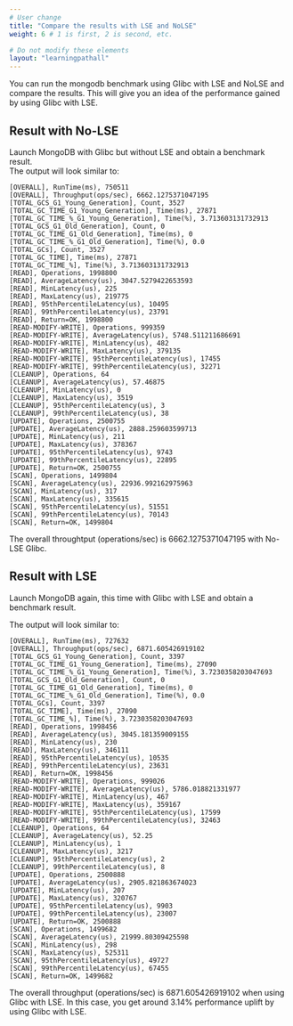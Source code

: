 ```yaml
---
# User change
title: "Compare the results with LSE and NoLSE"
weight: 6 # 1 is first, 2 is second, etc.

# Do not modify these elements
layout: "learningpathall"
---
```


You can run the mongodb benchmark using Glibc with LSE and NoLSE and compare the results. This will give you an idea of the performance gained by using Glibc with LSE.

## Result with No-LSE
Launch MongoDB with Glibc but without LSE and obtain a benchmark result.  
The output will look similar to:

```output
[OVERALL], RunTime(ms), 750511
[OVERALL], Throughput(ops/sec), 6662.1275371047195
[TOTAL_GCS_G1_Young_Generation], Count, 3527
[TOTAL_GC_TIME_G1_Young_Generation], Time(ms), 27871
[TOTAL_GC_TIME_%_G1_Young_Generation], Time(%), 3.713603131732913
[TOTAL_GCS_G1_Old_Generation], Count, 0
[TOTAL_GC_TIME_G1_Old_Generation], Time(ms), 0
[TOTAL_GC_TIME_%_G1_Old_Generation], Time(%), 0.0
[TOTAL_GCs], Count, 3527
[TOTAL_GC_TIME], Time(ms), 27871
[TOTAL_GC_TIME_%], Time(%), 3.713603131732913
[READ], Operations, 1998800
[READ], AverageLatency(us), 3047.5279422653593
[READ], MinLatency(us), 225
[READ], MaxLatency(us), 219775
[READ], 95thPercentileLatency(us), 10495
[READ], 99thPercentileLatency(us), 23791
[READ], Return=OK, 1998800
[READ-MODIFY-WRITE], Operations, 999359
[READ-MODIFY-WRITE], AverageLatency(us), 5748.511211686691
[READ-MODIFY-WRITE], MinLatency(us), 482
[READ-MODIFY-WRITE], MaxLatency(us), 379135
[READ-MODIFY-WRITE], 95thPercentileLatency(us), 17455
[READ-MODIFY-WRITE], 99thPercentileLatency(us), 32271
[CLEANUP], Operations, 64
[CLEANUP], AverageLatency(us), 57.46875
[CLEANUP], MinLatency(us), 0
[CLEANUP], MaxLatency(us), 3519
[CLEANUP], 95thPercentileLatency(us), 3
[CLEANUP], 99thPercentileLatency(us), 38
[UPDATE], Operations, 2500755
[UPDATE], AverageLatency(us), 2888.259603599713
[UPDATE], MinLatency(us), 211
[UPDATE], MaxLatency(us), 378367
[UPDATE], 95thPercentileLatency(us), 9743
[UPDATE], 99thPercentileLatency(us), 22895
[UPDATE], Return=OK, 2500755
[SCAN], Operations, 1499804
[SCAN], AverageLatency(us), 22936.992162975963
[SCAN], MinLatency(us), 317
[SCAN], MaxLatency(us), 335615
[SCAN], 95thPercentileLatency(us), 51551
[SCAN], 99thPercentileLatency(us), 70143
[SCAN], Return=OK, 1499804
```
The overall throughtput (operations/sec) is 6662.1275371047195 with No-LSE Glibc.

## Result with LSE
Launch MongoDB again, this time with Glibc with LSE and obtain a benchmark result.

The output will look similar to:
  
```console
[OVERALL], RunTime(ms), 727632
[OVERALL], Throughput(ops/sec), 6871.605426919102
[TOTAL_GCS_G1_Young_Generation], Count, 3397
[TOTAL_GC_TIME_G1_Young_Generation], Time(ms), 27090
[TOTAL_GC_TIME_%_G1_Young_Generation], Time(%), 3.7230358203047693
[TOTAL_GCS_G1_Old_Generation], Count, 0
[TOTAL_GC_TIME_G1_Old_Generation], Time(ms), 0
[TOTAL_GC_TIME_%_G1_Old_Generation], Time(%), 0.0
[TOTAL_GCs], Count, 3397
[TOTAL_GC_TIME], Time(ms), 27090
[TOTAL_GC_TIME_%], Time(%), 3.7230358203047693
[READ], Operations, 1998456
[READ], AverageLatency(us), 3045.181359009155
[READ], MinLatency(us), 230
[READ], MaxLatency(us), 346111
[READ], 95thPercentileLatency(us), 10535
[READ], 99thPercentileLatency(us), 23631
[READ], Return=OK, 1998456
[READ-MODIFY-WRITE], Operations, 999026
[READ-MODIFY-WRITE], AverageLatency(us), 5786.018821331977
[READ-MODIFY-WRITE], MinLatency(us), 467
[READ-MODIFY-WRITE], MaxLatency(us), 359167
[READ-MODIFY-WRITE], 95thPercentileLatency(us), 17599
[READ-MODIFY-WRITE], 99thPercentileLatency(us), 32463
[CLEANUP], Operations, 64
[CLEANUP], AverageLatency(us), 52.25
[CLEANUP], MinLatency(us), 1
[CLEANUP], MaxLatency(us), 3217
[CLEANUP], 95thPercentileLatency(us), 2
[CLEANUP], 99thPercentileLatency(us), 8
[UPDATE], Operations, 2500888
[UPDATE], AverageLatency(us), 2905.821863674023
[UPDATE], MinLatency(us), 207
[UPDATE], MaxLatency(us), 320767
[UPDATE], 95thPercentileLatency(us), 9903
[UPDATE], 99thPercentileLatency(us), 23007
[UPDATE], Return=OK, 2500888
[SCAN], Operations, 1499682
[SCAN], AverageLatency(us), 21999.80309425598
[SCAN], MinLatency(us), 298
[SCAN], MaxLatency(us), 525311
[SCAN], 95thPercentileLatency(us), 49727
[SCAN], 99thPercentileLatency(us), 67455
[SCAN], Return=OK, 1499682
```
The overall throughput (operations/sec) is 6871.605426919102 when using Glibc with LSE.
In this case, you get around 3.14% performance uplift by using Glibc with LSE.


